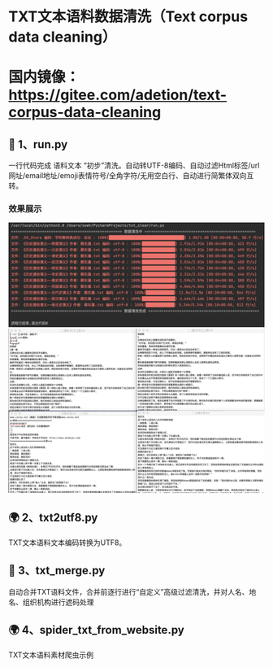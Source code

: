 # TXT文本语料数据清洗（Text corpus data cleaning）
# 国内镜像：https://gitee.com/adetion/text-corpus-data-cleaning

## 🤩 1、run.py
一行代码完成 语料文本 “初步”清洗。自动转UTF-8编码、自动过滤Html标签/url网址/email地址/emoji表情符号/全角字符/无用空白行、自动进行简繁体双向互转。
### 效果展示
![image](https://github.com/adetion/txtfilemerge/blob/main/%E6%88%AA%E5%B1%8F2022-10-13%20%E4%B8%8B%E5%8D%883.40.55.png)
![image](https://github.com/adetion/txtfilemerge/blob/main/%E6%88%AA%E5%B1%8F2022-10-13%20%E4%B8%8B%E5%8D%884.18.37.png)
## 🌍 2、txt2utf8.py
TXT文本语料文本编码转换为UTF8。
## 🤩 3、txt_merge.py
自动合并TXT语料文件，合并前逐行进行“自定义”高级过滤清洗，并对人名、地名、组织机构进行遮码处理
## 🌍 4、spider_txt_from_website.py
TXT文本语料素材爬虫示例


